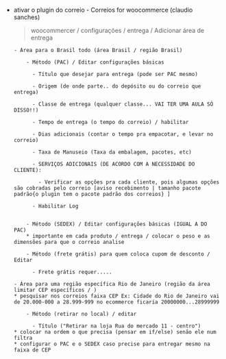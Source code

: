 - ativar o plugin do correio - Correios for woocommerce (claudio sanches)

    > woocommercer / configurações / entrega / Adicionar área de entrega
    
      - Área para o Brasil todo (área Brasil / região Brasil)

          - Método (PAC) / Editar configurações básicas

            - Título que desejar para entrega (pode ser PAC mesmo)

            - Origem (de onde parte.. do depósito ou do correio que entrega)

            - Classe de entrega (qualquer classe... VAI TER UMA AULA SÓ DISSO!!)

            - Tempo de entrega (o tempo do correio) / habilitar

            - Dias adicionais (contar o tempo pra empacotar, e levar no correio)

            - Taxa de Manuseio (Taxa da embalagem, pacotes, etc)

            - SERVIÇOS ADICIONAIS (DE ACORDO COM A NECESSIDADE DO CLIENTE):

              - Verificar as opções pra cada cliente, pois algumas opções são cobradas pelo correio [aviso recebimento | tamanho pacote padrão{o plugin tem o pacote padrão dos correios} ]

            - Habilitar Log


          - Método (SEDEX) / Editar configurações básicas (IGUAL A DO PAC)
          * importante em cada produto / entrega / colocar o peso e as dimensões para que o correio analise

          - Método (frete grátis) para quem coloca cupom de desconto / Editar

            - Frete grátis requer.....

      - Área para uma região específica Rio de Janeiro (região da área limitar CEP específicos / )
      * pesquisar nos correios faixa CEP Ex: Cidade do Rio de Janeiro vai de 20.000-000 a 28.999-999 no ecommerce ficaria 20000000...28999999

          - Método (retirar no local) / editar
            
            - Título ("Retirar na loja Rua do mercado 11 - centro")
      * colocar na ordem o que precisa (pensar em if/else) senão ele num filtra
      * configurar o PAC e o SEDEX caso precise para entregar mesmo na faixa de CEP